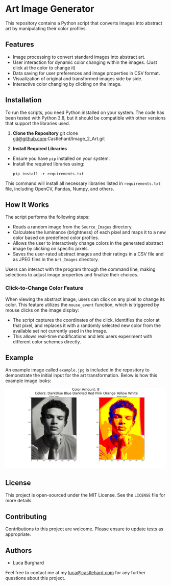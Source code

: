 # Art Image Generator

This repository contains a Python script that converts images into abstract art by manipulating their color profiles.

## Features

- Image processing to convert standard images into abstract art.
- User interaction for dynamic color changing within the images. (Just click at the color to change it)
- Data saving for user preferences and image properties in CSV format.
- Visualization of original and transformed images side by side.
- Interactive color changing by clicking on the image.

## Installation

To run the scripts, you need Python installed on your system. The code has been tested with Python 3.8, but it should be compatible with other versions that support the libraries used.

1. **Clone the Repository**
git clone git@github.com:CastIehard/Image_2_Art.git

2. **Install Required Libraries**
- Ensure you have `pip` installed on your system.
- Install the required libraries using:
  ```
  pip install -r requirements.txt
  ```
This command will install all necessary libraries listed in `requirements.txt` file, including OpenCV, Pandas, Numpy, and others.

## How It Works

The script performs the following steps:
- Reads a random image from the `Source_Images` directory.
- Calculates the luminance (brightness) of each pixel and maps it to a new color based on predefined color profiles.
- Allows the user to interactively change colors in the generated abstract image by clicking on specific pixels.
- Saves the user-rated abstract images and their ratings in a CSV file and as JPEG files in the `Art_Images` directory.

Users can interact with the program through the command line, making selections to adjust image properties and finalize their choices.

### Click-to-Change Color Feature

When viewing the abstract image, users can click on any pixel to change its color. This feature utilizes the `mouse_event` function, which is triggered by mouse clicks on the image display:
- The script captures the coordinates of the click, identifies the color at that pixel, and replaces it with a randomly selected new color from the available set not currently used in the image.
- This allows real-time modifications and lets users experiment with different color schemes directly.

## Example

An example image called `example.jpg` is included in the repository to demonstrate the initial input for the art transformation. Below is how this example image looks:

![Example Image](example.jpg)

## License

This project is open-sourced under the MIT License. See the `LICENSE` file for more details.

## Contributing

Contributions to this project are welcome. Please ensure to update tests as appropriate.

## Authors

- Luca Burghard

Feel free to contact me at my luca@castlehard.com for any further questions about this project.
